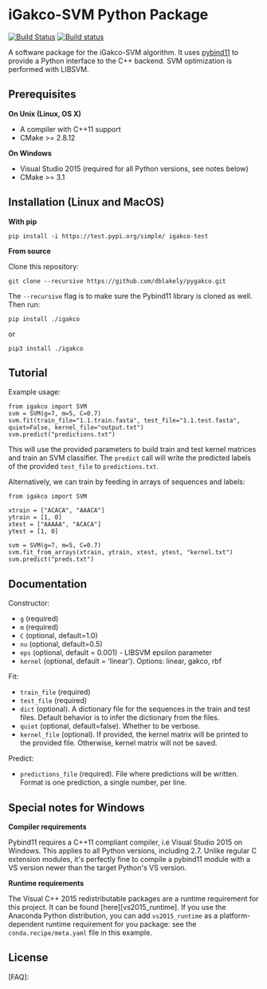 # iGakco-SVM Python Package

[![Build Status](https://travis-ci.org/pybind/igakco.svg?branch=master)](https://travis-ci.org/pybind/igakco)
[![Build status](https://ci.appveyor.com/api/projects/status/57nnxfm4subeug43/branch/master?svg=true)](https://ci.appveyor.com/project/dean0x7d/cmake-example/branch/master)

A software package for the iGakco-SVM algorithm. It uses [pybind11](https://github.com/pybind/pybind11) to provide a Python interface to the C++ backend. SVM optimization is performed with LIBSVM.


## Prerequisites

**On Unix (Linux, OS X)**

* A compiler with C++11 support
* CMake >= 2.8.12

**On Windows**

* Visual Studio 2015 (required for all Python versions, see notes below)
* CMake >= 3.1


## Installation (Linux and MacOS)
**With pip**
```
pip install -i https://test.pypi.org/simple/ igakco-test
```

**From source**

Clone this repository:
```
git clone --recursive https://github.com/dblakely/pygakco.git
```
The `--recursive` flag is to make sure the Pybind11 library is cloned as well. Then run:

`pip install ./igakco`

or

`pip3 install ./igakco`

## Tutorial
Example usage:
```
from igakco import SVM
svm = SVM(g=7, m=5, C=0.7)
svm.fit(train_file="1.1.train.fasta", test_file="1.1.test.fasta", quiet=False, kernel_file="output.txt")
svm.predict("predictions.txt")
```
This will use the provided parameters to build train and test kernel matrices and train an SVM classifier. The `predict` call will write the predicted labels of the provided `test_file` to `predictions.txt`.

Alternatively, we can train by feeding in arrays of sequences and labels:
```
from igakco import SVM

xtrain = ["ACACA", "AAACA"]
ytrain = [1, 0]
xtest = ["AAAAA", "ACACA"]
ytest = [1, 0]

svm = SVM(g=7, m=5, C=0.7)
svm.fit_from_arrays(xtrain, ytrain, xtest, ytest, "kernel.txt")
svm.predict("preds.txt")
```

## Documentation
Constructor:
* `g` (required)
* `m` (required)
* `C` (optional, default=1.0)
* `nu` (optional, default=0.5)
* `eps` (optional, default = 0.001) - LIBSVM epsilon parameter
* `kernel` (optional, default = 'linear'). Options: linear, gakco, rbf

Fit:
* `train_file` (required)
* `test_file` (required)
* `dict` (optional). A dictionary file for the sequences in the train and test files. Default behavior is to infer the dictionary from the files.
* `quiet` (optional, default=false). Whether to be verbose.
* `kernel_file` (optional). If provided, the kernel matrix will be printed to the provided file. Otherwise, kernel matrix will not be saved.

Predict:
* `predictions_file` (required). File where predictions will be written. Format is one prediction, a single number, per line.

## Special notes for Windows

**Compiler requirements**

Pybind11 requires a C++11 compliant compiler, i.e Visual Studio 2015 on Windows.
This applies to all Python versions, including 2.7. Unlike regular C extension
modules, it's perfectly fine to compile a pybind11 module with a VS version newer
than the target Python's VS version.

**Runtime requirements**

The Visual C++ 2015 redistributable packages are a runtime requirement for this
project. It can be found [here][vs2015_runtime]. If you use the Anaconda Python
distribution, you can add `vs2015_runtime` as a platform-dependent runtime
requirement for you package: see the `conda.recipe/meta.yaml` file in this example.


## License

[FAQ]: 
